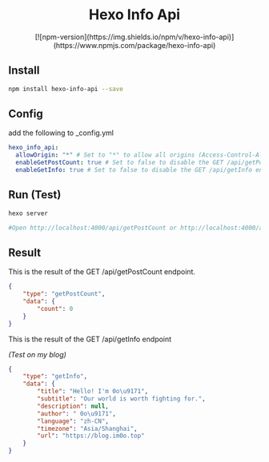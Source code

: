 <div align="center">
<h1>Hexo Info Api</h1>
[![npm-version](https://img.shields.io/npm/v/hexo-info-api)](https://www.npmjs.com/package/hexo-info-api)
</div>

## Install

```sh
npm install hexo-info-api --save
```

## Config

add the following to _config.yml

```yaml
hexo_info_api:
  allowOrigin: "*" # Set to "*" to allow all origins (Access-Control-Allow-Origin)
  enableGetPostCount: true # Set to false to disable the GET /api/getPostCount endpoint
  enableGetInfo: true # Set to false to disable the GET /api/getInfo endpoint
```

## Run (Test)

```sh
hexo server

#Open http://localhost:4000/api/getPostCount or http://localhost:4000/api/getInfo
```

## Result

This is the result of the GET /api/getPostCount endpoint.

```json
{
    "type": "getPostCount",
    "data": {
        "count": 0
    }
}
```

This is the result of the GET /api/getInfo endpoint

*(Test on my blog)*

```json
{
    "type": "getInfo",
    "data": {
        "title": "Hello! I'm 0o\u9171",
        "subtitle": "Our world is worth fighting for.",
        "description": null,
        "author": " 0o\u9171",
        "language": "zh-CN",
        "timezone": "Asia/Shanghai",
        "url": "https://blog.im0o.top"
    }
}
```